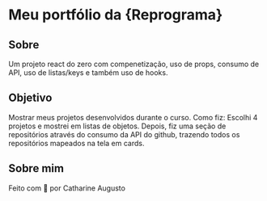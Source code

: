 # Meu portfólio da {Reprograma}

## Sobre
Um projeto react do zero com compenetização, uso de props, consumo de API, uso de listas/keys e também uso de hooks. 

## Objetivo

Mostrar meus projetos desenvolvidos durante o curso. Como fiz: Escolhi 4 projetos e mostrei em listas de objetos. Depois, fiz uma seção de repositórios através do consumo da API do github, trazendo todos os repositórios mapeados na tela em cards. 

## Sobre mim

Feito com 💜 por Catharine Augusto
